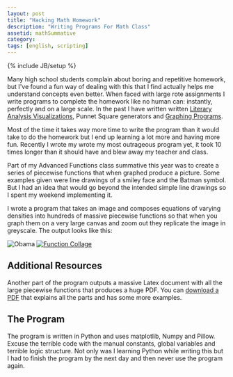 ```yaml
---
layout: post
title: "Hacking Math Homework"
description: "Writing Programs For Math Class"
assetid: mathSummative
category:
tags: [english, scripting]
---
```

{% include JB/setup %}

Many high school students complain about boring and repetitive homework, but I've found a fun way of dealing with this that I find actually helps me understand concepts even better.
When faced with large rote assignments I write programs to complete the homework like no human can: instantly, perfectly and on a large scale.
In the past I have written written [Literary Analysis Visualizations](/2013/01/24/hacking-english-class/), Punnet Square generators and [Graphing Programs](http://github.com/trishume/handyGraph).

Most of the time it takes way more time to write the program than it would take to do the homework but I end up learning a lot more and having more fun.
Recently I wrote my wrote my most outrageous program yet, it took 10 times longer than it should have and blew away my teacher and class.

Part of my Advanced Functions class summative this year was to create a series of piecewise functions that when graphed produce
a picture. Some examples given were line drawings of a smiley face and the Batman symbol. But I had an idea that would go beyond the intended simple line drawings so I spent my weekend implementing it.

I wrote a program that takes an image and composes equations of varying densities into hundreds of massive piecewise functions
so that when you graph them on a very large canvas and zoom out they replicate the image in greyscale. The output looks like this:

![Obama]({{PAGE_ASSETS}}/obama_small.png)
[![Function Collage]({{PAGE_ASSETS}}/collage_small.png)]({{PAGE_ASSETS}}/collage_small.png)

## Additional Resources

Another part of the program outputs a massive Latex document with all the large piecewise functions that produces a huge PDF.
You can [download a PDF]({{PAGE_ASSETS}}/summative.pdf) that explains all the parts and has some more examples.

## The Program

The program is written in Python and uses matplotlib, Numpy and Pillow.
Excuse the terrible code with the manual constants, global variables and terrible logic structure.
Not only was I learning Python while writing this but I had to finish the program by the next day and then
never use the program again.

<script src="https://gist.github.com/7881306.js">
</script>
